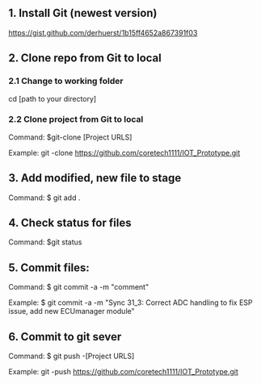 ## 1. Install Git (newest version)
https://gist.github.com/derhuerst/1b15ff4652a867391f03
## 2. Clone repo from Git to local
### 2.1 Change to working folder
cd [path to your directory]
### 2.2 Clone project from Git to local
Command:  $git-clone [Project URLS]

Example: git -clone https://github.com/coretech1111/IOT_Prototype.git

## 3.  Add modified, new file to stage
Command:  $ git  add . 
## 4. Check status for files
Command:           $git status
## 5. Commit files: 
Command:  $ git commit -a -m  "comment"

Example: $ git commit -a -m  "Sync 31_3: Correct ADC handling to fix ESP issue, add new ECUmanager module"

## 6. Commit to git sever
Command: $ git push -[Project URLS]

Example:
git -push https://github.com/coretech1111/IOT_Prototype.git